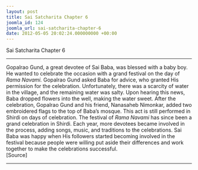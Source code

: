```yaml
---
layout: post
title: Sai Satcharita Chapter 6
joomla_id: 124
joomla_url: sai-satcharita-chapter-6
date: 2012-05-05 20:02:24.000000000 +00:00
---
```

Sai Satcharita Chapter 6
* * *
Gopalrao Gund, a great devotee of Sai Baba, was blessed with a baby boy. He wanted to celebrate the occasion with a grand festival on the day of _Rama Navami._ Gopalrao Gund asked Baba for advice, who granted His permission for the celebration. Unfortunately, there was a scarcity of water in the village, and the remaining water was salty. Upon hearing this news, Baba dropped flowers into the well, making the water sweet. After the celebration, Gopalrao Gund and his friend, Nanasaheb Nimonkar, added two embroidered flags to the top of Baba’s mosque. This act is still performed in Shirdi on days of celebration.
The festival of _Rama Navami_ has since been a grand celebration in Shirdi. Each year, more devotees became involved in the process, adding songs, music, and traditions to the celebrations. Sai Baba was happy when His followers started becoming involved in the festival because people were willing put aside their differences and work together to make the celebrations successful.   
[Source]
* * *
